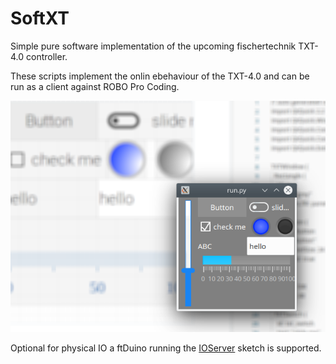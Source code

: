 # SoftXT

Simple pure software implementation of the upcoming fischertechnik
TXT-4.0 controller.

These scripts implement the onlin ebehaviour of the TXT-4.0 and can be
run as a client against ROBO Pro Coding.

![Screenshot](screen.png)

Optional for physical IO a ftDuino running the [IOServer](https://github.com/harbaum/ftduino/tree/master/ftduino/libraries/WebUSB/examples/IoServer) sketch is supported.
